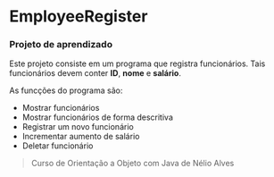# EmployeeRegister
### Projeto de aprendizado
Este projeto consiste em um programa que registra funcionários.
Tais funcionários devem conter **ID**, **nome** e **salário**.

As funcções do programa são:
- Mostrar funcionários
- Mostrar funcionários de forma descritiva
- Registrar um novo funcionário
- Incrementar aumento de salário
- Deletar funcionário

> Curso de Orientação a Objeto com Java
> de Nélio Alves
